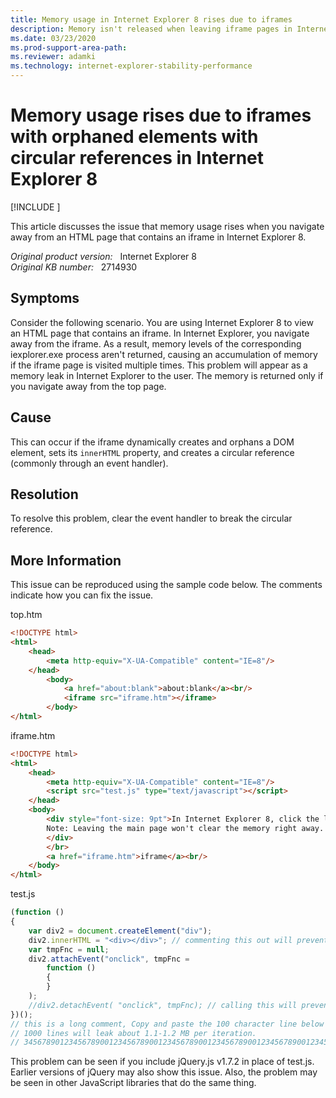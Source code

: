 ```yaml
---
title: Memory usage in Internet Explorer 8 rises due to iframes
description: Memory isn't released when leaving iframe pages in Internet Explorer 8 (and likely earlier versions as well) that dynamically create an element with a circular reference. The memory gets released only if you navigate the top page.
ms.date: 03/23/2020
ms.prod-support-area-path: 
ms.reviewer: adamki
ms.technology: internet-explorer-stability-performance
---
```

# Memory usage rises due to iframes with orphaned elements with circular references in Internet Explorer 8

[!INCLUDE [](../includes/browsers-important.md)]

This article discusses the issue that memory usage rises when you navigate away from an HTML page that contains an iframe in Internet Explorer 8.

_Original product version:_ &nbsp; Internet Explorer 8  
_Original KB number:_ &nbsp; 2714930

## Symptoms

Consider the following scenario. You are using Internet Explorer 8 to view an HTML page that contains an iframe. In Internet Explorer, you navigate away from the iframe. As a result, memory levels of the corresponding iexplorer.exe process aren't returned, causing an accumulation of memory if the iframe page is visited multiple times. This problem will appear as a memory leak in Internet Explorer to the user. The memory is returned only if you navigate away from the top page.

## Cause

This can occur if the iframe dynamically creates and orphans a DOM element, sets its `innerHTML` property, and creates a circular reference (commonly through an event handler).

## Resolution

To resolve this problem, clear the event handler to break the circular reference.

## More Information

This issue can be reproduced using the sample code below. The comments indicate how you can fix the issue.

top.htm

```html
<!DOCTYPE html>
<html>
    <head>
        <meta http-equiv="X-UA-Compatible" content="IE=8"/>
    </head>
        <body>
            <a href="about:blank">about:blank</a><br/>
            <iframe src="iframe.htm"></iframe>
        </body>
</html>
```

iframe.htm

```html
<!DOCTYPE html>
<html>
    <head>
        <meta http-equiv="X-UA-Compatible" content="IE=8"/>
        <script src="test.js" type="text/javascript"></script>
    </head>
    <body>
        <div style="font-size: 9pt">In Internet Explorer 8, click the link 10x and you'll see private bytes increase.<br/>
        Note: Leaving the main page won't clear the memory right away. However, if the top page includes the same test.js file, it will clear the memory right away.<br/>
        </div>
        </br>
        <a href="iframe.htm">iframe</a><br/>
    </body>
</html>
```

test.js

```javascript
(function ()
{
    var div2 = document.createElement("div");
    div2.innerHTML = "<div></div>"; // commenting this out will prevent the memory from accumulating
    var tmpFnc = null;
    div2.attachEvent("onclick", tmpFnc =
        function ()
        {
        }
    );
    //div2.detachEvent( "onclick", tmpFnc); // calling this will prevent the memory from accumulating
})();
// this is a long comment, Copy and paste the 100 character line below to make the leak more prominent.
// 1000 lines will leak about 1.1-1.2 MB per iteration.
// 34567890123456789001234567890012345678900123456789001234567890012345678900123456789001234567890012345678
```

This problem can be seen if you include jQuery.js v1.7.2 in place of test.js. Earlier versions of jQuery may also show this issue. Also, the problem may be seen in other JavaScript libraries that do the same thing.
